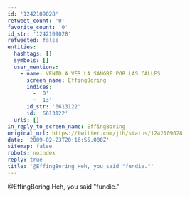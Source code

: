 ```yaml
---
id: '1242109028'
retweet_count: '0'
favorite_count: '0'
id_str: '1242109028'
retweeted: false
entities:
  hashtags: []
  symbols: []
  user_mentions:
    - name: VENID A VER LA SANGRE POR LAS CALLES
      screen_name: EffingBoring
      indices:
        - '0'
        - '13'
      id_str: '6613122'
      id: '6613122'
  urls: []
in_reply_to_screen_name: EffingBoring
original_url: https://twitter.com/jth/status/1242109028
date: '2009-02-23T20:16:55.000Z'
sitemap: false
robots: noindex
reply: true
title: '@EffingBoring Heh, you said "fundie."'
---
```


@EffingBoring Heh, you said "fundie."